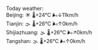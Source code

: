 Today weather:  
Beijing: ☀️ 🌡️+24°C 🌬️↓11km/h  
Tianjin: 🌫  🌡️+26°C 🌬️↑0km/h  
Shijiazhuang: 🌫  🌡️+26°C 🌬️↗0km/h  
Tangshan: 🌫  🌡️+26°C 🌬️↑0km/h  
